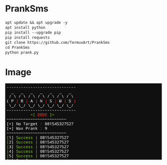 # PrankSms
```
apt update && apt upgrade -y
apt install python
pip install --upgrade pip
pip install requests
git clone https://github.com/TermuxArt/PrankSms
cd PrankSms
python prank.py
```

# Image
<img src="Prank/Prank.png">
